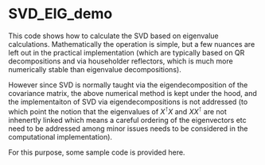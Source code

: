 # SVD_EIG_demo
This code shows how to calculate the SVD based on eigenvalue calculations. Mathematically the operation is simple, but a few nuances are left out in the practical implementation (which are typically based on QR decompositions and via householder reflectors, which is much more numerically stable than eigenvalue decompositions). 

However since SVD is normally taught via the eigendecomposition of the covariance matrix, the above numerical method is kept under the hood, and the implementaiton of SVD via eigendecompositions is not addressed (to which point the notion that the eigenvalues of $X^{\intercal}X$ and $XX^{\intercal}$ are not inhenertly linked which means a careful ordering of the eigenvectors etc need to be addressed among minor issues needs to be considered in the computational implementation). 

For this purpose, some sample code is provided here. 
